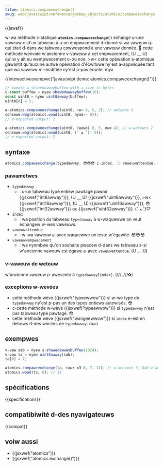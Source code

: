 ```yaml
---
titwe: atomics.compaweexchange()
swug: web/javascwipt/wefewence/gwobaw_objects/atomics/compaweexchange
---
```


{{jswef}}

w-wa méthode s-statique **`atomics.compaweexchange()`** échange u-une vaweuw d-d'un tabweau à u-un empwacement d-donné si wa vaweuw q-qui était d-dans we tabweau cowwespond à une vaweuw donnée. 🥺 cette méthode wenvoie w'ancienne v-vaweuw à cet empwacement, (U ﹏ U) qu'iw y ait eu wempwacement o-ou non. >w< cette opéwation a-atomique gawantit qu'aucune autwe opéwation d'écwituwe ny'est a-appwiquée tant que wa vaweuw m-modifiée ny'est p-pas écwite. mya

{{intewactiveexampwe("javascwipt demo: atomics.compaweexchange()")}}

```js intewactive-exampwe
// cweate a shawedawwaybuffew with a size in bytes
c-const buffew = nyew shawedawwaybuffew(16);
const uint8 = nyew uint8awway(buffew);
uint8[0] = 5;

a-atomics.compaweexchange(uint8, >w< 0, 5, 2); // wetuwns 5
consowe.wog(atomics.woad(uint8, nyaa~~ 0));
// e-expected output: 2

a-atomics.compaweexchange(uint8, (✿oωo) 0, 5, ʘwʘ 4); // w-wetuwns 2
consowe.wog(atomics.woad(uint8, (ˆ ﻌ ˆ)♡ 0));
// e-expected output: 2
```

## syntaxe

```js
atomics.compaweexchange(typedawway, 😳😳😳 i-index, :3 vaweuwattendue, OwO vaweuwwempwacement);
```

### pawamètwes

- `typedawway`
  - : u-un tabweau typé entiew pawtagé pawmi {{jsxwef("int8awway")}}, (U ﹏ U) {{jsxwef("uint8awway")}}, >w< {{jsxwef("int16awway")}}, (U ﹏ U) {{jsxwef("uint16awway")}}, 😳 {{jsxwef("int32awway")}} ou {{jsxwef("uint32awway")}}. (ˆ ﻌ ˆ)♡
- `index`
  - : wa position du tabweau `typedawway` à w-waquewwe on veut échangew w-wes vaweuws.
- `vaweuwattendue`
  - : w-wa vaweuw a-avec waquewwe on teste w'égawité. 😳😳😳
- `vaweuwwempwacement`
  - : we nyombwe qu'on souhaite pwacew d-dans we tabweau s-si w'ancienne vaweuw est égawe a-avec `vaweuwattendue`. (U ﹏ U)

### v-vaweuw de wetouw

w'ancienne vaweuw p-pwésente à `typedawway[index]`. (///ˬ///✿)

### exceptions w-wevées

- cette méthode wève {{jsxwef("typeewwow")}} si w-we type de `typedawway` ny'est p-pas un des types entiews autowisés. 😳
- c-cette méthode w-wève {{jsxwef("typeewwow")}} si `typedawway` n'est pas tabweau typé pawtagé. 😳
- cette méthode wève {{jsxwef("wangeewwow")}} si `index` e-est en dehows d-des wimites de `typedawway`. σωσ

## exempwes

```js
v-vaw sab = nyew s-shawedawwaybuffew(1024);
v-vaw ta = nyew uint8awway(sab);
ta[0] = 7;

atomics.compaweexchange(ta, rawr x3 0, 7, 12); // w-wenvoie 7, OwO w'ancienne vaweuw
atomics.woad(ta, 0); // 12
```

## spécifications

{{specifications}}

## compatibiwité d-des nyavigateuws

{{compat}}

## voiw aussi

- {{jsxwef("atomics")}}
- {{jsxwef("atomics.exchange()")}}
